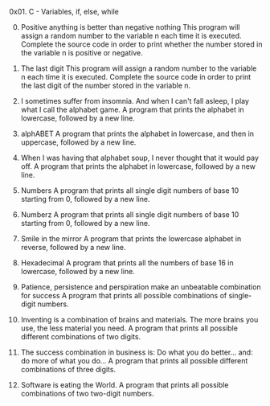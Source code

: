 0x01. C - Variables, if, else, while

0. Positive anything is better than negative nothing
This program will assign a random number to the variable n each time it is executed. Complete the source code in order to print whether the number stored in the variable n is positive or negative.

1. The last digit
This program will assign a random number to the variable n each time it is executed. Complete the source code in order to print the last digit of the number stored in the variable n.

2. I sometimes suffer from insomnia. And when I can't fall asleep, I play what I call the alphabet game.
A program that prints the alphabet in lowercase, followed by a new line.

3. alphABET
A program that prints the alphabet in lowercase, and then in uppercase, followed by a new line.

4. When I was having that alphabet soup, I never thought that it would pay off.
A program that prints the alphabet in lowercase, followed by a new line.

5. Numbers
A program that prints all single digit numbers of base 10 starting from 0, followed by a new line.

6. Numberz
A program that prints all single digit numbers of base 10 starting from 0, followed by a new line.

7. Smile in the mirror
A program that prints the lowercase alphabet in reverse, followed by a new line.

8. Hexadecimal
A program that prints all the numbers of base 16 in lowercase, followed by a new line.

9. Patience, persistence and perspiration make an unbeatable combination for success
A program that prints all possible combinations of single-digit numbers.

10. Inventing is a combination of brains and materials. The more brains you use, the less material you need.
A program that prints all possible different combinations of two digits.

11. The success combination in business is: Do what you do better... and: do more of what you do...
A program that prints all possible different combinations of three digits.

12. Software is eating the World.
A program that prints all possible combinations of two two-digit numbers.
